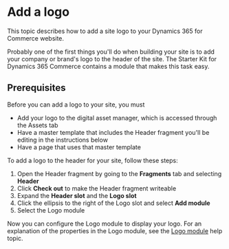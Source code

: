 # Add a logo
This topic describes how to add a site logo to your Dynamics 365 for Commerce website.

Probably one of the first things you'll do when building your site is to add your company or brand's logo to the header of the site. The Starter Kit for Dynamics 365 Commerce contains a module that makes this task easy. 

## Prerequisites

Before you can add a logo to your site, you must

- Add your logo to the digital asset manager, which is accessed through the Assets tab
- Have a master template that includes the Header fragment you'll be editing in the instructions below
- Have a page that uses that master template 

To add a logo to the header for your site, follow these steps:

1. Open the Header fragment by going to the **Fragments** tab and selecting **Header**
2. Click **Check out** to make the Header fragment writeable 
3. Expand the **Header slot** and the **Logo slot**
4. Click the ellipsis to the right of the Logo slot and select **Add module**
5. Select the Logo module

Now you can configure the Logo module to display your logo. For an explanation of the properties in the Logo module, see the [Logo module](http://) help topic.
